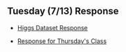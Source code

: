 ## Tuesday (7/13) Response

- [Higgs Dataset Response](Higgs%20Dataset.md)

- [Response for Thursday's Class](RFTC.md)

